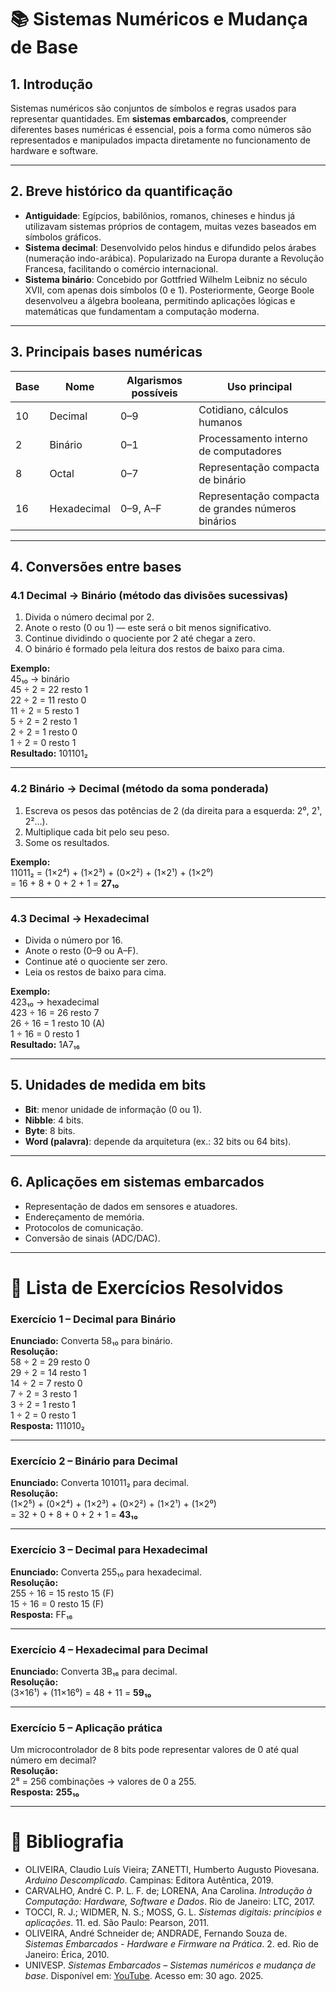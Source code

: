 ﻿# 📚 Sistemas Numéricos e Mudança de Base

## 1. Introdução
Sistemas numéricos são conjuntos de símbolos e regras usados para representar quantidades. Em **sistemas embarcados**, compreender diferentes bases numéricas é essencial, pois a forma como números são representados e manipulados impacta diretamente no funcionamento de hardware e software.

---

## 2. Breve histórico da quantificação
- **Antiguidade**: Egípcios, babilônios, romanos, chineses e hindus já utilizavam sistemas próprios de contagem, muitas vezes baseados em símbolos gráficos.
- **Sistema decimal**: Desenvolvido pelos hindus e difundido pelos árabes (numeração indo-arábica). Popularizado na Europa durante a Revolução Francesa, facilitando o comércio internacional.
- **Sistema binário**: Concebido por Gottfried Wilhelm Leibniz no século XVII, com apenas dois símbolos (0 e 1). Posteriormente, George Boole desenvolveu a álgebra booleana, permitindo aplicações lógicas e matemáticas que fundamentam a computação moderna.

---

## 3. Principais bases numéricas
| Base | Nome         | Algarismos possíveis | Uso principal |
|------|--------------|----------------------|---------------|
| 10   | Decimal      | 0–9                  | Cotidiano, cálculos humanos |
| 2    | Binário      | 0–1                  | Processamento interno de computadores |
| 8    | Octal        | 0–7                  | Representação compacta de binário |
| 16   | Hexadecimal  | 0–9, A–F              | Representação compacta de grandes números binários |

---

## 4. Conversões entre bases

### 4.1 Decimal → Binário (método das divisões sucessivas)
1. Divida o número decimal por 2.
2. Anote o resto (0 ou 1) — este será o bit menos significativo.
3. Continue dividindo o quociente por 2 até chegar a zero.
4. O binário é formado pela leitura dos restos de baixo para cima.

**Exemplo:**  
45₁₀ → binário  
45 ÷ 2 = 22 resto 1  
22 ÷ 2 = 11 resto 0  
11 ÷ 2 = 5 resto 1  
5 ÷ 2 = 2 resto 1  
2 ÷ 2 = 1 resto 0  
1 ÷ 2 = 0 resto 1  
**Resultado:** 101101₂

---

### 4.2 Binário → Decimal (método da soma ponderada)
1. Escreva os pesos das potências de 2 (da direita para a esquerda: 2⁰, 2¹, 2²…).
2. Multiplique cada bit pelo seu peso.
3. Some os resultados.

**Exemplo:**  
11011₂ = (1×2⁴) + (1×2³) + (0×2²) + (1×2¹) + (1×2⁰)  
= 16 + 8 + 0 + 2 + 1 = **27₁₀**

---

### 4.3 Decimal → Hexadecimal
- Divida o número por 16.
- Anote o resto (0–9 ou A–F).
- Continue até o quociente ser zero.
- Leia os restos de baixo para cima.

**Exemplo:**  
423₁₀ → hexadecimal  
423 ÷ 16 = 26 resto 7  
26 ÷ 16 = 1 resto 10 (A)  
1 ÷ 16 = 0 resto 1  
**Resultado:** 1A7₁₆

---

## 5. Unidades de medida em bits
- **Bit**: menor unidade de informação (0 ou 1).
- **Nibble**: 4 bits.
- **Byte**: 8 bits.
- **Word (palavra)**: depende da arquitetura (ex.: 32 bits ou 64 bits).

---

## 6. Aplicações em sistemas embarcados
- Representação de dados em sensores e atuadores.
- Endereçamento de memória.
- Protocolos de comunicação.
- Conversão de sinais (ADC/DAC).

---

# 📝 Lista de Exercícios Resolvidos

### Exercício 1 – Decimal para Binário
**Enunciado:** Converta 58₁₀ para binário.  
**Resolução:**  
58 ÷ 2 = 29 resto 0  
29 ÷ 2 = 14 resto 1  
14 ÷ 2 = 7 resto 0  
7 ÷ 2 = 3 resto 1  
3 ÷ 2 = 1 resto 1  
1 ÷ 2 = 0 resto 1  
**Resposta:** 111010₂

---

### Exercício 2 – Binário para Decimal
**Enunciado:** Converta 101011₂ para decimal.  
**Resolução:**  
(1×2⁵) + (0×2⁴) + (1×2³) + (0×2²) + (1×2¹) + (1×2⁰)  
= 32 + 0 + 8 + 0 + 2 + 1 = **43₁₀**

---

### Exercício 3 – Decimal para Hexadecimal
**Enunciado:** Converta 255₁₀ para hexadecimal.  
**Resolução:**  
255 ÷ 16 = 15 resto 15 (F)  
15 ÷ 16 = 0 resto 15 (F)  
**Resposta:** FF₁₆

---

### Exercício 4 – Hexadecimal para Decimal
**Enunciado:** Converta 3B₁₆ para decimal.  
**Resolução:**  
(3×16¹) + (11×16⁰) = 48 + 11 = **59₁₀**

---

### Exercício 5 – Aplicação prática
Um microcontrolador de 8 bits pode representar valores de 0 até qual número em decimal?  
**Resolução:**  
2⁸ = 256 combinações → valores de 0 a 255.  
**Resposta:** **255₁₀**

---

# 📖 Bibliografia

- OLIVEIRA, Claudio Luís Vieira; ZANETTI, Humberto Augusto Piovesana. *Arduino Descomplicado*. Campinas: Editora Autêntica, 2019.  
- CARVALHO, André C. P. L. F. de; LORENA, Ana Carolina. *Introdução à Computação: Hardware, Software e Dados*. Rio de Janeiro: LTC, 2017.  
- TOCCI, R. J.; WIDMER, N. S.; MOSS, G. L. *Sistemas digitais: princípios e aplicações*. 11. ed. São Paulo: Pearson, 2011.  
- OLIVEIRA, André Schneider de; ANDRADE, Fernando Souza de. *Sistemas Embarcados - Hardware e Firmware na Prática*. 2. ed. Rio de Janeiro: Érica, 2010.  
- UNIVESP. *Sistemas Embarcados – Sistemas numéricos e mudança de base*. Disponível em: [YouTube](https://www.youtube.com/watch?v=j0pfcgxVxCA&ab_channel=UNIVESP). Acesso em: 30 ago. 2025.  